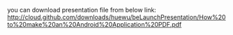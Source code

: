 you can download presentation file from below link:
http://cloud.github.com/downloads/huewu/beLaunchPresentation/How%20to%20make%20an%20Android%20Application%20PDF.pdf
